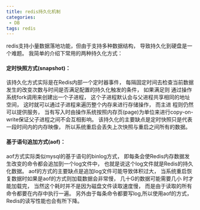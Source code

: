 ```yaml
---
title: redis持久化机制
categories:
 - DB
tags: redis
---
```


redis支持小量数据落地功能，但由于支持多种数据结构，
导致持久化到硬盘是一个难题。
我简单的介绍下常用的两种持久化方式：

#### 定时快照方式(snapshot)：
该持久化方式实际是在Redis内部一个定时器事件，
每隔固定时间去检查当前数据发生的改变次数与时间是否满足配置的持久化触发的条件，
如果满足则 通过操作系统fork调用来创建出一个子进程，
这个子进程默认会与父进程共享相同的地址空间，
这时就可以通过子进程来遍历整个内存来进行存储操作，
而主进 程则仍然可以提供服务，
当有写入时由操作系统按照内存页(page)为单位来进行copy-on-write保证父子进程之间不会互相影响。
该持久化的主要缺点是定时快照只是代表一段时间内的内存映像，
所以系统重启会丢失上次快照与重启之间所有的数据。

#### 基于语句追加方式(aof)：
aof方式实际类似mysql的基于语句的binlog方式，
即每条会使Redis内存数据发生改变的命令都会追加到一个log文件中，
也就是说这个log文件就是Redis的持久化数据。
aof的方式的主要缺点是追加log文件可能导致体积过大，
当系统重启恢复数据时如果是aof的方式则加载数据会非常慢，
几十G的数据可能需要几小 时才能加载完，
当然这个耗时并不是因为磁盘文件读取速度慢，
而是由于读取的所有命令都要在内存中执行一遍。
另外由于每条命令都要写log,所以使用aof的方式，Redis的读写性能也会有所下降。














